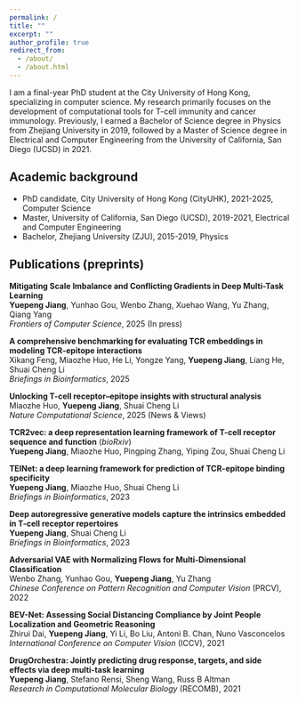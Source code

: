 ```yaml
---
permalink: /
title: ""
excerpt: ""
author_profile: true
redirect_from:
  - /about/
  - /about.html
---
```

I am a final-year PhD student at the City University of Hong Kong, specializing in computer science. My research primarily focuses on the development of computational tools for T-cell immunity and cancer immunology. Previously, I earned a Bachelor of Science degree in Physics from Zhejiang University in 2019, followed by a Master of Science degree in Electrical and Computer Engineering from the University of California, San Diego (UCSD) in 2021. <br />

<!-- A little bit of myself: I grew up in Shenzhen, a wonderful city in China. Playing the violin and sports are used to be my daily routine before my undergraduate study and I have earned the Level 10 Certification of Violin at my early age. I'm a life-long lover of the video game “Fantasy Westward Journey” (梦幻西游). Welcome to my [BiliBili channel!](https://space.bilibili.com/484406122?spm_id_from=333.1007.0.0). <br /> -->

<!-- [Resume)](https://jiangdada1221.github.io/files/CV_2021fall.pdf), updated in 2021-10 <br /> -->


## Academic background
- PhD candidate, City University of Hong Kong (CityUHK), 2021-2025, Computer Science <br />
- Master, University of California, San Diego (UCSD), 2019-2021, Electrical and Computer Engineering <br />
- Bachelor, Zhejiang University (ZJU), 2015-2019, Physics

## Publications (preprints) 
__Mitigating Scale Imbalance and Conflicting Gradients in Deep Multi-Task Learning__ <br />
__Yuepeng Jiang__, Yunhao Gou, Wenbo Zhang, Xuehao Wang, Yu Zhang, Qiang Yang <br /> 
_Frontiers of Computer Science_, 2025 (In press) <br /> 

__A comprehensive benchmarking for evaluating TCR embeddings in modeling TCR-epitope interactions__ <br />
Xikang Feng, Miaozhe Huo, He Li, Yongze Yang, __Yuepeng Jiang__, Liang He, Shuai Cheng Li <br />
_Briefings in Bioinformatics_, 2025 <br />

__Unlocking T-cell receptor–epitope insights with structural analysis__ <br />
Miaozhe Huo, __Yuepeng Jiang__, Shuai Cheng Li <br />
_Nature Computational Science_, 2025 (News & Views) <br />

__TCR2vec: a deep representation learning framework of T-cell receptor sequence and function__ (_bioRxiv_) <br />
__Yuepeng Jiang__, Miaozhe Huo, Pingping Zhang, Yiping Zou, Shuai Cheng Li <br /> 

__TEINet: a deep learning framework for prediction of TCR-epitope binding specificity__  <br />
__Yuepeng Jiang__, Miaozhe Huo, Shuai Cheng Li <br /> 
_Briefings in Bioinformatics_, 2023 <br />

__Deep autoregressive generative models capture the intrinsics embedded in T-cell receptor repertoires__ <br />
__Yuepeng Jiang__, Shuai Cheng Li <br /> 
_Briefings in Bioinformatics_, 2023 <br />

__Adversarial VAE with Normalizing Flows for Multi-Dimensional Classification__ <br />
Wenbo Zhang, Yunhao Gou, __Yuepeng Jiang__, Yu Zhang <br /> 
_Chinese Conference on Pattern Recognition and Computer Vision_ (PRCV), 2022 <br />

__BEV-Net: Assessing Social Distancing Compliance by Joint People Localization and Geometric Reasoning__  <br />
Zhirui Dai, __Yuepeng Jiang__, Yi Li, Bo Liu, Antoni B. Chan, Nuno Vasconcelos <br /> 
_International Conference on Computer Vision_ (ICCV), 2021 <br />

__DrugOrchestra: Jointly predicting drug response, targets, and side effects via deep multi-task learning__ <br />
__Yuepeng Jiang__, Stefano Rensi, Sheng Wang, Russ B Altman <br /> 
_Research in Computational Molecular Biology_ (RECOMB), 2021 <br />
